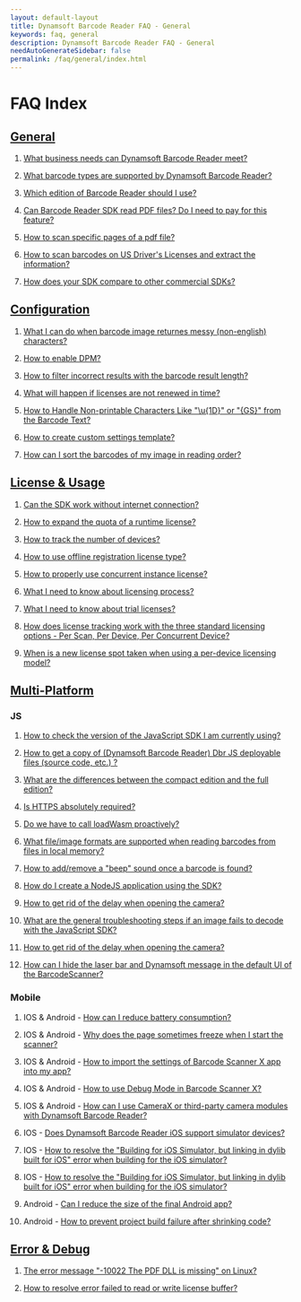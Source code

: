 ```yaml
---
layout: default-layout
title: Dynamsoft Barcode Reader FAQ - General
keywords: faq, general
description: Dynamsoft Barcode Reader FAQ - General
needAutoGenerateSidebar: false
permalink: /faq/general/index.html
---
```


# FAQ Index

## [General](general.md)

1. [What business needs can Dynamsoft Barcode Reader meet?](what-is-dbr.html)

2. [What barcode types are supported by Dynamsoft Barcode Reader?](supported-barcode-formats.html)

3. [Which edition of Barcode Reader should I use?](different-editions-of-dbr.html)

4. [Can Barcode Reader SDK read PDF files? Do I need to pay for this feature?](dbr-supports-pdf.html)

5. [How to scan specific pages of a pdf file?](scan-specific-page.html)

6. [How to scan barcodes on US Driver's Licenses and extract the information?](scan-us-drivers-license.html)

7. [How does your SDK compare to other commercial SDKs?](competitors-comparison.html)

## [Configuration](configuration.md)

1. [What I can do when barcode image returnes messy (non-english) characters?](non-english-characters.html)

2. [How to enable DPM?](how-to-enable-dpm.html)

3. [How to filter incorrect results with the barcode result length?](avoid-incorrect-results.html)

4. [What will happen if licenses are not renewed in time?](what-happens-if-license-expires.html)

5. [How to Handle Non-printable Characters Like "\u{1D}" or "{GS}" from the Barcode Text?](unprintable-character.html)

6. [How to create custom settings template?](custom-settings-template.html)

7. [How can I sort the barcodes of my image in reading order?](sort-barcodes-image.html)

## [License & Usage](license-usage.md)

1. [Can the SDK work without internet connection?](sdk-works-without-internet.html)

2. [How to expand the quota of a runtime license?](expand-quota-for-runtime-license.html)

3. [How to track the number of devices?](track-license.html)

4. [How to use offline registration license type?](offline-registration-license.html)

5. [How to properly use concurrent instance license?](ensure-no-overuse.html)

6. [What I need to know about licensing process?](how-hardware-is-bind-to-license.html)

7. [What I need to know about trial licenses?](dbr-free-trial.html)

8. [How does license tracking work with the three standard licensing options - Per Scan, Per Device, Per Concurrent Device?](how-license-tracking-works.html)

9. [When is a new license spot taken when using a per-device licensing model?](new-license-required-per-device-licensing.html)

## [Multi-Platform](multi-platform.md)

### JS

1. [How to check the version of the JavaScript SDK I am currently using?](check-current-version.html)

2. [How to get a copy of (Dynamsoft Barcode Reader) Dbr JS deployable files (source code, etc.) ?](ways-to-copy-dbr-js-deployable-files.html)

3. [What are the differences between the compact edition and the full edition?](differences-between-full-and-compact-editions.html)

4. [Is HTTPS absolutely required?](is-https-required.html)

5. [Do we have to call loadWasm proactively?](call-loadWasm-proactively.html)

6. [What file/image formats are supported when reading barcodes from files in local memory?](formats-supported-for-existing-files.html)

7. [How to add/remove a "beep" sound once a barcode is found?](add-remove-beep-sound.html)

8. [How do I create a NodeJS application using the SDK?](nodejs-implementation.html)

9. [How to get rid of the delay when opening the camera?](delay-when-open-camera.html)

10. [What are the general troubleshooting steps if an image fails to decode with the JavaScript SDK?](general-troubleshooting-steps-for-decode-failure.html)

11. [How to get rid of the delay when opening the camera?](delay-when-open-camera.html)

12. [How can I hide the laser bar and Dynamsoft message in the default UI of the BarcodeScanner?](hide-laser-message-ui.html)

### Mobile

1. IOS & Android - [How can I reduce battery consumption?](reduce-battery-consumption.md)

2. IOS & Android - [Why does the page sometimes freeze when I start the scanner?](page-freeze.md)

3. IOS & Android - [How to import the settings of Barcode Scanner X app into my app?](template-support.md)

4. IOS & Android - [How to use Debug Mode in Barcode Scanner X?](debug-mode-barcodescannerx.md)

5. IOS & Android - [How can I use CameraX or third-party camera modules with Dynamsoft Barcode Reader?](no-camera-enhancer.md)

6. IOS - [Does Dynamsoft Barcode Reader iOS support simulator devices?](simulator-support.md)

7. IOS - [How to resolve the "Building for iOS Simulator, but linking in dylib built for iOS" error when building for the iOS simulator?](arm64-simulator-error.md)

8. IOS - [How to resolve the "Building for iOS Simulator, but linking in dylib built for iOS" error when building for the iOS simulator?](arm64-simulator-error.md)

9. Android - [Can I reduce the size of the final Android app?](reduce-final-size.md)

10. Android - [How to prevent project build failure after shrinking code?](proguard.md)

## [Error & Debug](error-debug.md)

1. [The error message "-10022 The PDF DLL is missing" on Linux?](error-10022-the-PDF-DLL-is-missing.html)

2. [How to resolve error failed to read or write license buffer?](error-license-buffer.html)
